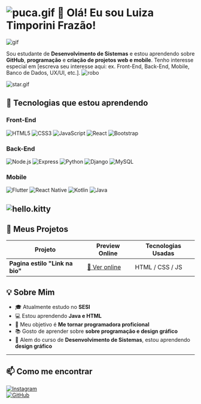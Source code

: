 # ![puca.gif](https://lh3.ggpht.com/_BJo2sJZzI3g/SXintX0d4sI/AAAAAAAABjs/cS-taV2hJq4/s400/327a.gif)  👋 Olá! Eu sou Luiza Timporini Frazão!

![gif](https://www.imagensanimadas.com/data/media/134/linha-divisoria-imagem-animada-0057.gif)


Sou estudante de **Desenvolvimento de Sistemas** e estou aprendendo sobre **GitHub**, **programação** e **criação de projetos web e mobile**. Tenho interesse especial em [escreva seu interesse aqui: ex. Front-End, Back-End, Mobile, Banco de Dados, UX/UI, etc.]. ![robo](https://blogger.googleusercontent.com/img/b/R29vZ2xl/AVvXsEg8Sh7fky0m43qxNr8W1IAaMaAwKLiD8xrPCTnn75r53bM10NFASNMG3ImTNXSdV8bcDGv9MTxxK19a3Rp9sZBIpYyvcHdKAHkelX1kFMkLPMv4QUmaP67nuzTIClJV5_XsTuqu18t4GS8/)

![star.gif](https://lh6.ggpht.com/_iaCLYPyXFeQ/Sb6hTvdJ3-I/AAAAAAAAB-Y/G0N97rLfLMw/s400/hellokitty36.png)

## 🎯 Tecnologias que estou aprendendo

### Front-End
![HTML5](https://img.shields.io/badge/-HTML5-E34F26?style=flat-square&logo=html5&logoColor=white)
![CSS3](https://img.shields.io/badge/-CSS3-1572B6?style=flat-square&logo=css3)
![JavaScript](https://img.shields.io/badge/-JavaScript-F7DF1E?style=flat-square&logo=javascript&logoColor=black)
![React](https://img.shields.io/badge/-React-61DAFB?style=flat-square&logo=react&logoColor=black)
![Bootstrap](https://img.shields.io/badge/-Bootstrap-7952B3?style=flat-square&logo=bootstrap&logoColor=white)

### Back-End
![Node.js](https://img.shields.io/badge/-Node.js-339933?style=flat-square&logo=node.js&logoColor=white)
![Express](https://img.shields.io/badge/-Express-000000?style=flat-square&logo=express&logoColor=white)
![Python](https://img.shields.io/badge/-Python-3776AB?style=flat-square&logo=python&logoColor=white)
![Django](https://img.shields.io/badge/-Django-092E20?style=flat-square&logo=django&logoColor=white)
![MySQL](https://img.shields.io/badge/-MySQL-4479A1?style=flat-square&logo=mysql&logoColor=white)

### Mobile
![Flutter](https://img.shields.io/badge/-Flutter-02569B?style=flat-square&logo=flutter&logoColor=white)
![React Native](https://img.shields.io/badge/-React_Native-61DAFB?style=flat-square&logo=react&logoColor=black)
![Kotlin](https://img.shields.io/badge/-Kotlin-0095D5?style=flat-square&logo=kotlin&logoColor=white)
![Java](https://img.shields.io/badge/-Java-007396?style=flat-square&logo=java&logoColor=white)

![hello.kitty](https://lh6.ggpht.com/_JX4SILykZEo/S2jEpVVoQyI/AAAAAAAABpY/gNIcCgDET-4/s400/hello-kitty1.gif)
---

## 🚀 Meus Projetos

| Projeto               | Preview Online                        | Tecnologias Usadas        |
|-----------------------|-------------------------------------|--------------------------|
| **Pagina estilo "Link na bio"** | [🔗 Ver online](https://luizatimporinifrazao.github.io/eu-pagina/) | HTML / CSS / JS          |



## 💡 Sobre Mim

- 🎓 Atualmente estudo no **SESI**
- 💻 Estou aprendendo **Java e HTML**
- 🎯 Meu objetivo é **Me tornar programadora proficional**
- 📚 Gosto de aprender sobre **sobre programação e design gráfico**
- 🚀 Alem do curso de **Desenvolvimento de Sistemas**, estou aprendendo **design gráfico**

---

## 📫 Como me encontrar


[![Instagram](https://img.shields.io/badge/-Instagram-E4405F?style=flat-square&logo=instagram&logoColor=white)](https://www.instagram.com/timporini_?igsh=MTU3MXB3Zm54dDlwMA==)  
[![GitHub](https://img.shields.io/badge/-GitHub-181717?style=flat-square&logo=github&logoColor=white)](https://github.com/luizatimporinifrazao)
